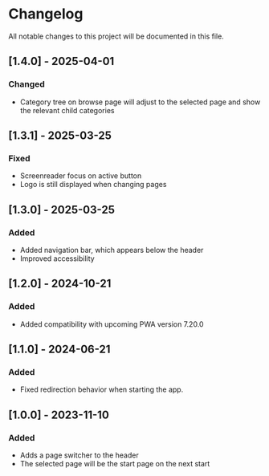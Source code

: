 # Changelog

All notable changes to this project will be documented in this file.

## [1.4.0] - 2025-04-01
### Changed
- Category tree on browse page will adjust to the selected page and show the relevant child categories

## [1.3.1] - 2025-03-25
### Fixed
- Screenreader focus on active button
- Logo is still displayed when changing pages

## [1.3.0] - 2025-03-25
### Added
- Added navigation bar, which appears below the header
- Improved accessibility

## [1.2.0] - 2024-10-21
### Added
- Added compatibility with upcoming PWA version 7.20.0

## [1.1.0] - 2024-06-21
### Added
- Fixed redirection behavior when starting the app.

## [1.0.0] - 2023-11-10
### Added
- Adds a page switcher to the header
- The selected page will be the start page on the next start
